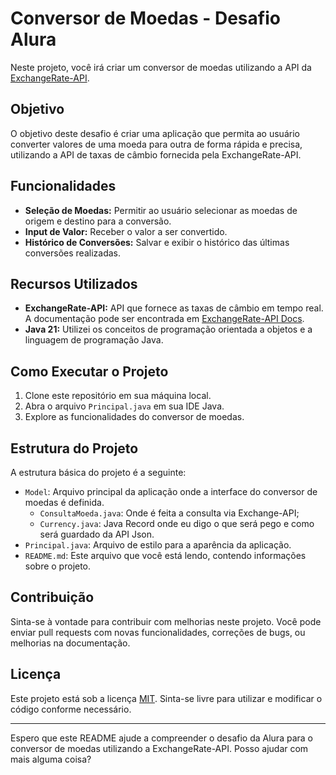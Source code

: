 # Conversor de Moedas - Desafio Alura

Neste projeto, você irá criar um conversor de moedas utilizando a API da [ExchangeRate-API](https://app.exchangerate-api.com/).

## Objetivo

O objetivo deste desafio é criar uma aplicação que permita ao usuário converter valores de uma moeda para outra de forma rápida e precisa, utilizando a API de taxas de câmbio fornecida pela ExchangeRate-API.

## Funcionalidades

- **Seleção de Moedas:** Permitir ao usuário selecionar as moedas de origem e destino para a conversão.
- **Input de Valor:** Receber o valor a ser convertido.
- **Histórico de Conversões:** Salvar e exibir o histórico das últimas conversões realizadas.

## Recursos Utilizados

- **ExchangeRate-API:** API que fornece as taxas de câmbio em tempo real. A documentação pode ser encontrada em [ExchangeRate-API Docs](https://www.exchangerate-api.com/docs).
- **Java 21:** Utilizei os conceitos de programação orientada a objetos e a linguagem de programação Java.

## Como Executar o Projeto

1. Clone este repositório em sua máquina local.
2. Abra o arquivo `Principal.java` em sua IDE Java.
3. Explore as funcionalidades do conversor de moedas.

## Estrutura do Projeto

A estrutura básica do projeto é a seguinte:

- `Model`: Arquivo principal da aplicação onde a interface do conversor de moedas é definida.
  - `ConsultaMoeda.java`: Onde é feita a consulta via Exchange-API;
  - `Currency.java`: Java Record onde eu digo o que será pego e como será guardado da API Json.
- `Principal.java`: Arquivo de estilo para a aparência da aplicação.
- `README.md`: Este arquivo que você está lendo, contendo informações sobre o projeto.

## Contribuição

Sinta-se à vontade para contribuir com melhorias neste projeto. Você pode enviar pull requests com novas funcionalidades, correções de bugs, ou melhorias na documentação.

## Licença

Este projeto está sob a licença [MIT](https://opensource.org/licenses/MIT). Sinta-se livre para utilizar e modificar o código conforme necessário.

---

Espero que este README ajude a compreender o desafio da Alura para o conversor de moedas utilizando a ExchangeRate-API. Posso ajudar com mais alguma coisa?
